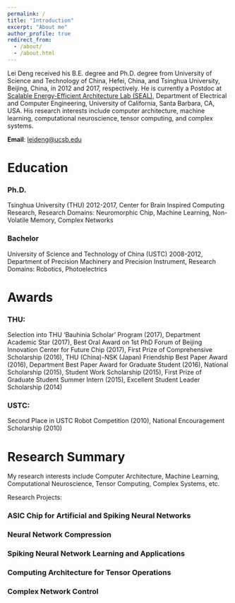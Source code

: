 ```yaml
---
permalink: /
title: "Introduction"
excerpt: "About me"
author_profile: true
redirect_from: 
  - /about/
  - /about.html
---
```


Lei Deng received his B.E. degree and Ph.D. degree from University of Science and Technology of China, Hefei, China, and Tsinghua University, Beijing, China, in 2012 and 2017, respectively. He is currently a Postdoc at [Scalable Energy-Efficient Architecture Lab (SEAL)](https://seal.ece.ucsb.edu/), Department of Electrical and Computer Engineering, University of California, Santa Barbara, CA, USA. His research interests include computer architecture, machine learning, computational neuroscience, tensor computing, and complex systems.

**Email**: leideng@ucsb.edu

Education
======
### Ph.D. 
Tsinghua University (THU) 2012-2017, Center for Brain Inspired Computing Research, Research Domains: Neuromorphic Chip, Machine Learning, Non-Volatile Memory, Complex Networks

### Bachelor
University of Science and Technology of China (USTC) 2008-2012, Department of Precision Machinery and Precision Instrument, Research Domains: Robotics, Photoelectrics

Awards
======
### THU: 
Selection into THU ‘Bauhinia Scholar’ Program (2017), Department Academic Star (2017), Best Oral Award on 1st PhD Forum of Beijing Innovation Center for Future Chip (2017), First Prize of Comprehensive Scholarship (2016), THU (China)-NSK (Japan) Friendship Best Paper Award (2016), Department Best Paper Award for Graduate Student (2016), National Scholarship (2015), Student Work Scholarship (2015), First Prize of Graduate Student Summer Intern (2015), Excellent Student Leader Scholarship (2014)    

### USTC: 
Second Place in USTC Robot Competition (2010), National Encouragement Scholarship (2010)

Research Summary
======
My research interests include Computer Architecture, Machine Learning, Computational Neuroscience, Tensor Computing, Complex Systems, etc.

Research Projects:

### ASIC Chip for Artificial and Spiking Neural Networks

### Neural Network Compression

### Spiking Neural Network Learning and Applications

### Computing Architecture for Tensor Operations

### Complex Network Control


